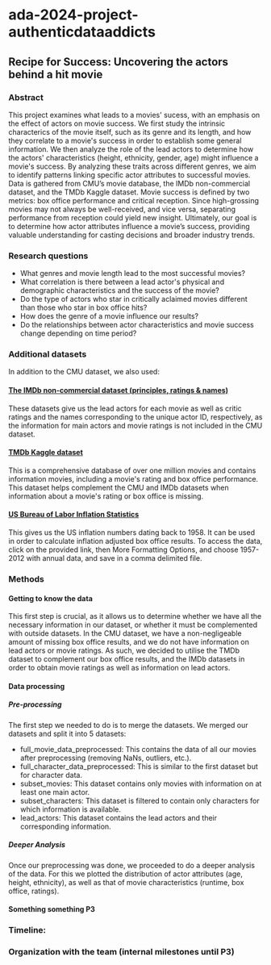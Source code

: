 # ada-2024-project-authenticdataaddicts

## Recipe for Success: Uncovering the actors behind a hit movie

### Abstract
This project examines what leads to a movies' sucess, with an emphasis on the effect of actors on movie success. We first study the intrinsic characterics of the movie itself, such as its genre and its length, and how they correlate to a movie's success in order to establish some general information. We then analyze the role of the lead actors to determine how the actors' characteristics (height, ethnicity, gender, age) might influence a movie's success. By analyzing these traits across different genres, we aim to identify patterns linking specific actor attributes to successful movies. Data is gathered from CMU’s movie database, the IMDb non-commercial dataset, and the TMDb Kaggle dataset. Movie success is defined by two metrics: box office performance and critical reception. Since high-grossing movies may not always be well-received, and vice versa, separating performance from reception could yield new insight. Ultimately, our goal is to determine how actor attributes influence a movie’s success, providing valuable understanding for casting decisions and broader industry trends.

### Research questions
- What genres and movie length lead to the most successful movies?
- What correlation is there between a lead actor's physical and demographic characteristics and the success of the movie?
- Do the type of actors who star in critically aclaimed movies different than those who star in box office hits? 
- How does the genre of a movie influence our results? 
- Do the relationships between actor characteristics and movie success change depending on time period?

### Additional datasets
In addition to the CMU dataset, we also used:
#### [The IMDb non-commercial dataset (principles, ratings & names)](https://datasets.imdbws.com)
These datasets give us the lead actors for each movie as well as critic ratings and the names corresponding to the unique actor ID, respectively, as the information for main actors and movie ratings is not included in the CMU dataset. 
#### [TMDb Kaggle dataset](https://www.kaggle.com/datasets/asaniczka/tmdb-movies-dataset-2023-930k-movies?resource=download)
This is a comprehensive database of over one million movies and contains information movies, including a movie's rating and box office performance. This dataset helps complement the CMU and IMDb datasets when information about a movie's rating or box office is missing. 
#### [US Bureau of Labor Inflation Statistics](https://data.bls.gov/timeseries/CUUR0000SA0L1E?output_view=pct_12mths)
This gives us the US inflation numbers dating back to 1958. It can be used in order to calculate inflation adjusted box office results. To access the data, click on the provided link, then More Formatting Options, and choose 1957-2012 with annual data, and save in a comma delimited file.

### Methods
#### Getting to know the data
This first step is crucial, as it allows us to determine whether we have all the necessary information in our dataset, or whether it must be complemented with outside datasets. In the CMU dataset, we have a non-negligeable amount of missing box office results, and we do not have information on lead actors or movie ratings. As such, we decided to utilise the TMDb dataset to complement our box office results, and the IMDb datasets in order to obtain movie ratings as well as information on lead actors. 
#### Data processing
##### Pre-processing
The first step we needed to do is to merge the datasets. We merged our datasets and split it into 5 datasets:
- full_movie_data_preprocessed: This contains the data of all our movies after preprocessing (removing NaNs, outliers, etc.).
- full_character_data_preprocessed: This is similar to the first dataset but for character data.
- subset_movies: This dataset contains only movies with information on at least one main actor.
- subset_characters: This dataset is filtered to contain only characters for which information is available.
- lead_actors: This dataset contains the lead actors and their corresponding information.
##### Deeper Analysis
Once our preprocessing was done, we proceeded to do a deeper analysis of the data. For this we plotted the distribution of actor attributes (age, height, ethnicity), as well as that of movie characteristics (runtime, box office, ratings).
#### Something something P3

### Timeline:

### Organization with the team (internal milestones until P3)
